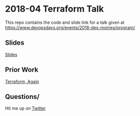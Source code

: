 # 2018-04 Terraform Talk

This repo contains the code and slide link for a talk given at https://www.devopsdays.org/events/2018-des-moines/program/

## Slides

[Slides](https://docs.google.com/presentation/d/1tee1lLJ7kpMB80gfTF37fHidCs0nzFW23wVc4oQo2uI/edit?usp=sharing)

## Prior Work

[Terraform, Again](https://github.com/sherzberg/terraform-again-talk)

## Questions/

Hit me up on [Twitter](https://twitter.com/linuxconvert)

